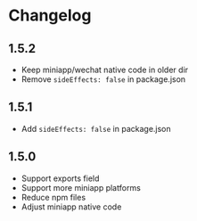# Changelog

## 1.5.2

- Keep miniapp/wechat native code in older dir
- Remove `sideEffects: false` in package.json

## 1.5.1

- Add `sideEffects: false` in package.json

## 1.5.0

- Support exports field
- Support more miniapp platforms
- Reduce npm files
- Adjust miniapp native code
